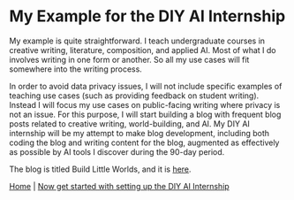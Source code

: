 # My Example for the DIY AI Internship

My example is quite straightforward. I teach undergraduate courses in creative writing, literature, composition, and applied AI. Most of what I do involves writing in one form or another. So all my use cases will fit somewhere into the writing process.

In order to avoid data privacy issues, I will not include specific examples of teaching use cases (such as providing feedback on student writing). Instead I will focus my use cases on public-facing writing where privacy is not an issue. For this purpose, I will start building a blog with frequent blog posts related to creative writing, world-building, and AI. My DIY AI internship will be my attempt to make blog development, including both coding the blog and writing content for the blog, augmented as effectively as possible by AI tools I discover during the 90-day period.

The blog is titled Build Little Worlds, and it is [here](https://www.buildlittleworlds.com/).

[Home](/) | [Now get started with setting up the DIY AI Internship](setting-it-up.md)
